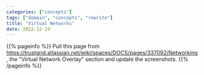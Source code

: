 ```yaml
---
categories: ["concepts"]
tags: ["domain", "concepts", "rewrite"]
title: "Virtual Networks"
date: 2022-12-19
---
```


{{% pageinfo %}}
Pull this page from https://trustgrid.atlassian.net/wiki/spaces/DOCS/pages/337092/Networking, the "Virtual Network Overlay" section and update the screenshots.
{{% /pageinfo %}}
